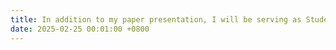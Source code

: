```yaml
---
title: In addition to my paper presentation, I will be serving as Student Volunteer (SV) at this year's CHI. Look for me there!
date: 2025-02-25 00:01:00 +0800
---
```

